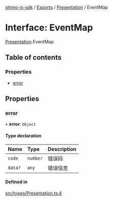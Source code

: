 [shimo-js-sdk](/README.md) / [Exports](/modules.md) / [Presentation](/modules/Presentation.md) / EventMap

# Interface: EventMap

[Presentation](/modules/Presentation.md).EventMap

## Table of contents

### Properties

- [error](/interfaces/Presentation.EventMap.md#error)

## Properties

### error

• **error**: `Object`

#### Type declaration

| Name | Type | Description |
| :------ | :------ | :------ |
| `code` | `number` | 错误码 |
| `data?` | `any` | 错误信息 |

#### Defined in

[src/types/Presentation.ts:4](https://github.com/byte9527/shimo-js-sdk/blob/2387f1f/src/types/Presentation.ts#L4)
